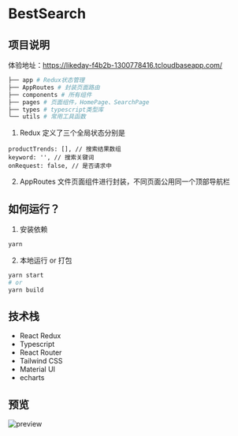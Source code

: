 # BestSearch

## 项目说明

体验地址：https://likeday-f4b2b-1300778416.tcloudbaseapp.com/

```sh
├── app # Redux状态管理
├── AppRoutes # 封装页面路由
├── components # 所有组件
├── pages # 页面组件，HomePage、SearchPage
├── types # typescript类型库
└── utils # 常用工具函数
```

1. Redux 定义了三个全局状态分别是

```
productTrends: [], // 搜索结果数组
keyword: '', // 搜索关键词
onRequest: false, // 是否请求中
```

2. AppRoutes 文件页面组件进行封装，不同页面公用同一个顶部导航栏

## 如何运行？

1. 安装依赖

```sh
yarn
```

2. 本地运行 or 打包

```sh
yarn start
# or
yarn build
```

## 技术栈

- React Redux
- Typescript
- React Router
- Tailwind CSS
- Material UI
- echarts

## 预览

![preview](https://img-blog.csdnimg.cn/26cff7e3f7744e5b9f685f7835311b6a.png)
